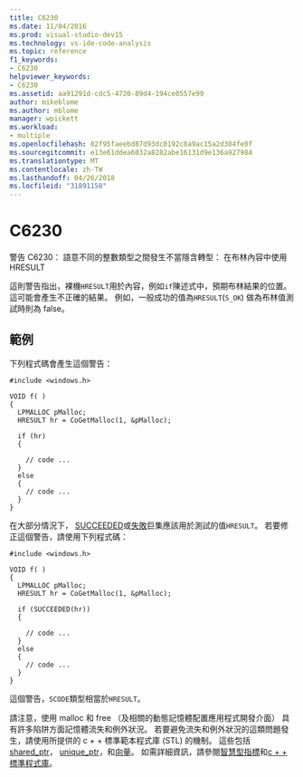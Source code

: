 ```yaml
---
title: C6230
ms.date: 11/04/2016
ms.prod: visual-studio-dev15
ms.technology: vs-ide-code-analysis
ms.topic: reference
f1_keywords:
- C6230
helpviewer_keywords:
- C6230
ms.assetid: aa91291d-cdc5-4720-89d4-194ce0557e99
author: mikeblome
ms.author: mblome
manager: wpickett
ms.workload:
- multiple
ms.openlocfilehash: 02f95faeebd87d93dc0192c8a9ac15a2d304fe0f
ms.sourcegitcommit: e13e61ddea6032a8282abe16131d9e136a927984
ms.translationtype: MT
ms.contentlocale: zh-TW
ms.lasthandoff: 04/26/2018
ms.locfileid: "31891158"
---
```

# <a name="c6230"></a>C6230
警告 C6230： 語意不同的整數類型之間發生不當隱含轉型： 在布林內容中使用 HRESULT

 這則警告指出，裸機`HRESULT`用於內容，例如`if`陳述式中，預期布林結果的位置。 這可能會產生不正確的結果。 例如，一般成功的值為`HRESULT`(`S_OK`) 做為布林值測試時則為 false。

## <a name="example"></a>範例
 下列程式碼會產生這個警告：

```
#include <windows.h>

VOID f( )
{
  LPMALLOC pMalloc;
  HRESULT hr = CoGetMalloc(1, &pMalloc);

  if (hr)
  {

    // code ...
  }
  else
  {
    // code ...
  }
}
```

 在大部分情況下， [SUCCEEDED](http://go.microsoft.com/fwlink/?LinkId=92738)或[失敗](ms-help://MS.VSCC.2003/MS.MSDNQTR.2003FEB.1033/com/htm/error_899v.htm)巨集應該用於測試的值`HRESULT`。 若要修正這個警告，請使用下列程式碼：

```
#include <windows.h>

VOID f( )
{
  LPMALLOC pMalloc;
  HRESULT hr = CoGetMalloc(1, &pMalloc);

  if (SUCCEEDED(hr))
  {

    // code ...
  }
  else
  {
    // code ...
  }
}
```

 這個警告，`SCODE`類型相當於`HRESULT`。

 請注意，使用 malloc 和 free （及相關的動態記憶體配置應用程式開發介面） 具有許多陷阱方面記憶體流失和例外狀況。 若要避免流失和例外狀況的這類問題發生，請使用所提供的 c + + 標準範本程式庫 (STL) 的機制。 這些包括[shared_ptr](/cpp/standard-library/shared-ptr-class)， [unique_ptr](/cpp/standard-library/unique-ptr-class)，和[向量](/cpp/standard-library/vector)。 如需詳細資訊，請參閱[智慧型指標](/cpp/cpp/smart-pointers-modern-cpp)和[c + + 標準程式庫](/cpp/standard-library/cpp-standard-library-reference)。